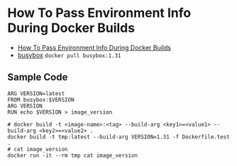 # How To Pass Environment Info During Docker Builds

- [How To Pass Environment Info During Docker Builds](https://blog.bitsrc.io/how-to-pass-environment-info-during-docker-builds-1f7c5566dd0e)
- [busybox](https://hub.docker.com/_/busybox) `docker pull busybox:1.31`


## Sample Code

    ARG VERSION=latest
    FROM busybox:$VERSION
    ARG VERSION
    RUN echo $VERSION > image_version

    # docker build -t <image-name>:<tag> --build-arg <key1>=<value1> --build-arg <key2>=<value2> .
    docker build -t tmp:latest --build-arg VERSION=1.31 -f Dockerfile.test .
    # cat image_version
    docker run -it --rm tmp cat image_version